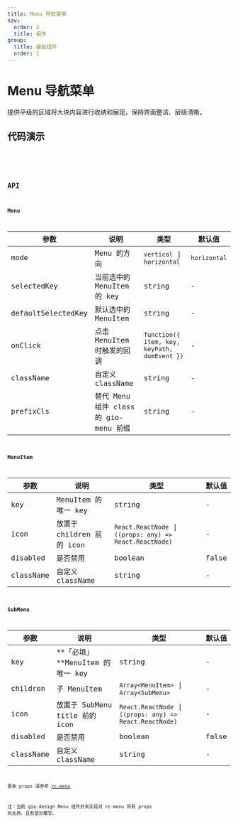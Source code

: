 ```yaml
---
title: Menu 导航菜单
nav:
  order: 2
  title: 组件
group:
  title: 基础组件
  order: 1
---
```


# Menu 导航菜单

提供平级的区域将大块内容进行收纳和展现，保持界面整洁、层级清晰。

## 代码演示

<code src='./demos/horizontal.tsx' title='水平方向的 Menu（主导航）' desc='对功能级别的模块进行分类和归纳，使用户可以直观找到所需要的功能。' />

<code src='./demos/vertical.tsx' title='垂直方向的 Menu（侧导航）' desc='分为一、二级分类，一级分类用于对功能的分类，不可点击；二级分类为功能的入口，使用户可以直观找到所需要的功能，单击后展开该功能的一级页面。' />

## API

### Menu

| 参数               | 说明                                  | 类型                                         | 默认值       |
| ------------------ | ------------------------------------- | -------------------------------------------- | ------------ |
| mode               | Menu 的方向                           | `vertical` \| `horizontal`                   | `horizontal` |
| selectedKey        | 当前选中的 MenuItem 的 key            | string                                       | -            |
| defaultSelectedKey | 默认选中的 MenuItem                   | string                                       | -            |
| onClick            | 点击 MenuItem 时触发的回调            | `function({ item, key, keyPath, domEvent })` | -            |
| className          | 自定义 className                      | string                                       | -            |
| prefixCls          | 替代 Menu 组件 class 的 gio-menu 前缀 | string                                       | -            |

### MenuItem

| 参数      | 说明                      | 类型                                                     | 默认值 |
| --------- | ------------------------- | -------------------------------------------------------- | ------ |
| key       | MenuItem 的唯一 key       | string                                                   | -      |
| icon      | 放置于 children 前的 icon | `React.ReactNode` \| `((props: any) => React.ReactNode)` | -      |
| disabled  | 是否禁用                  | boolean                                                  | false  |
| className | 自定义 className          | string                                                   | -      |

### SubMenu

| 参数      | 说明                            | 类型                                                     | 默认值 |
| --------- | ------------------------------- | -------------------------------------------------------- | ------ |
| key       | **「必填」**MenuItem 的唯一 key | string                                                   | -      |
| children  | 子 MenuItem                     | `Array<MenuItem>` \| `Array<SubMenu>`                    | -      |
| icon      | 放置于 SubMenu title 前的 icon  | `React.ReactNode` \| `((props: any) => React.ReactNode)` | -      |
| disabled  | 是否禁用                        | boolean                                                  | false  |
| className | 自定义 className                | string                                                   | -      |

更多 props 请参考 [rc-menu](https://github.com/react-component/menu/blob/master/README.md)

注：当前 gio-design Menu 组件并未实现对 rc-menu 所有 props 的支持，且有部分覆写。

